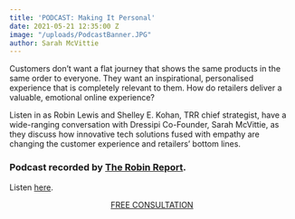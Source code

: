 ```yaml
---
title: 'PODCAST: Making It Personal'
date: 2021-05-21 12:35:00 Z
image: "/uploads/PodcastBanner.JPG"
author: Sarah McVittie
---
```


Customers don’t want a flat journey that shows the same products in the same order to everyone. They want an inspirational, personalised experience that is completely relevant to them. How do retailers deliver a valuable, emotional online experience? 

Listen in as Robin Lewis and Shelley E. Kohan, TRR chief strategist, have a wide-ranging conversation with Dressipi Co-Founder, Sarah McVittie, as they discuss how innovative tech solutions fused with empathy are changing the customer experience and retailers’ bottom lines.

### Podcast recorded by [The Robin Report](https://www.therobinreport.com/the-robin-report-podcasts/?utm_source=newsletter&utm_medium=email&utm_campaign=podcast&utm_source=The+Robin+Report&utm_campaign=8b78cb6404-EMAIL_CAMPAIGN_2021_05_06_07_20_COPY_01&utm_medium=email&utm_term=0_e90268c709-8b78cb6404-229171993).
Listen [here](https://www.therobinreport.com/the-robin-report-podcasts/?utm_source=newsletter&utm_medium=email&utm_campaign=podcast&utm_source=The+Robin+Report&utm_campaign=8b78cb6404-EMAIL_CAMPAIGN_2021_05_06_07_20_COPY_01&utm_medium=email&utm_term=0_e90268c709-8b78cb6404-229171993).

<p style="text-align:center"><a href="/company/demo/" class="button button-primary">FREE CONSULTATION</a></p>